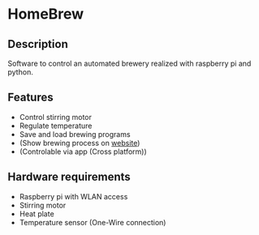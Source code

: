 # HomeBrew

## Description
Software to control an automated brewery realized with raspberry pi and python.

## Features
+ Control stirring motor
+ Regulate temperature
+ Save and load brewing programs
+ (Show brewing process on [website](http://www.04-bier.ch))
+ (Controlable via app (Cross platform))

## Hardware requirements
+ Raspberry pi with WLAN access
+ Stirring motor
+ Heat plate
+ Temperature sensor (One-Wire connection)
